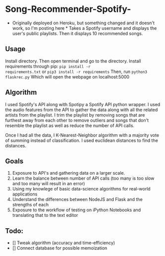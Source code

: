 # Song-Recommender-Spotify-
* Originally deployed on Heroku, but something changed and it doesn't work, so I'm posting here *
Takes a Spotify username and displays the user's public playlists. Then it displays 10 recommended songs.
## Usage
Install directory. Then open terminal and go to the directory. Install requirements through pip:
<code>pip install -r requirements.txt</code> or <code>pip3 install -r requirements</code>
Then, run
<code>python3 flaskrec.py</code>
Which will open the webpage on localhost:5000
## Algorithm
I used Spotify's API along with Spotipy a Spotify API python wrapper.
I used the audio features from the API to gather the data along with all the related artists from the playlist.
I trim the playlist by removing songs that are furthest away from each other to remove outliers and songs that don't resemble
the playlist as well as reduce the number of API calls.

Once I had all the data, I K-Nearest-Neighbor algorithm with a majority vote of summing instead of classification. I used
euclidean distances to find the distances.
## Goals
1. Exposure to API's and gathering data on a larger scale.
2. Learn the balance between number of API calls (too many is too slow and too many will result in an error)
3. Using my knowlege of basic data-science algorithms for real-world applications
4. Understand the differences between NodeJS and Flask and the strengths of each
5. Exposure to the workflow of testing on iPython Notebooks and translating that to the text editor
## Todo:
- [] Tweak algorithm (accuracy and time-efficiency)
- [] Connect database for possible memoization
